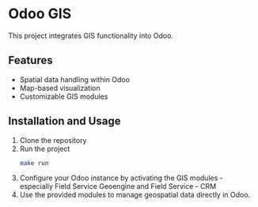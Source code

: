 # Odoo GIS

This project integrates GIS functionality into Odoo.

## Features
- Spatial data handling within Odoo
- Map-based visualization
- Customizable GIS modules

## Installation and Usage
1. Clone the repository
2. Run the project
   ```bash
   make run
   ```
3. Configure your Odoo instance by activating the GIS modules - especially Field Service Geoengine and Field Service - CRM
4. Use the provided modules to manage geospatial data directly in Odoo.